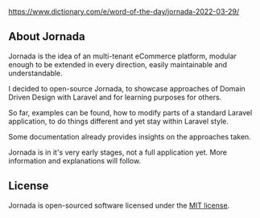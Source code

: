 
https://www.dictionary.com/e/word-of-the-day/jornada-2022-03-29/

## About Jornada

Jornada is the idea of an multi-tenant eCommerce platform, modular enough to be extended in every direction, easily maintainable and understandable. 

I decided to open-source Jornada, to showcase approaches of Domain Driven Design with Laravel and for learning purposes for others.

So far, examples can be found, how to modify parts of a standard Laravel application, to do things different and yet stay within Laravel style. 

Some documentation already provides insights on the approaches taken. 

Jornada is in it's very early stages, not a full application yet. More information and explanations will follow.

## License

Jornada is open-sourced software licensed under the [MIT license](https://opensource.org/licenses/MIT).
